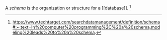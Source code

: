 A *schema* is the organization or structure for a [[database]]. [^1]

[^1]: https://www.techtarget.com/searchdatamanagement/definition/schema#:~:text=In%20computer%20programming%2C%20a%20schema,modeling%20leads%20to%20a%20schema.